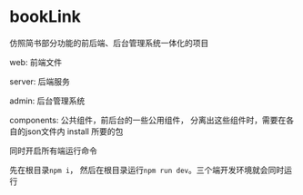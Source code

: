 # bookLink
仿照简书部分功能的前后端、后台管理系统一体化的项目


web: 前端文件

server: 后端服务

admin: 后台管理系统

components: 公共组件，前后台的一些公用组件， 分离出这些组件时，需要在各自的json文件内 install 所要的包

同时开启所有端运行命令

先在根目录`npm i`， 然后在根目录运行`npm run dev`。三个端开发环境就会同时运行
